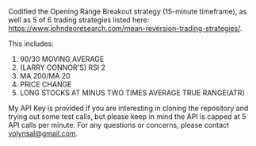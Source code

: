 Codified the Opening Range Breakout strategy (15-minute timeframe), as well as 5 of 6 trading strategies listed here: https://www.johndeoresearch.com/mean-reversion-trading-strategies/.

This includes: 
1) 90/30 MOVING AVERAGE 
2) (LARRY CONNOR'S) RSI 2 
3) MA 200/MA 20 
4) PRICE CHANGE
6) LONG STOCKS AT MINUS TWO TIMES AVERAGE TRUE RANGE(ATR)


My API Key is provided if you are interesting in cloning the repository and trying out some test calls, but please keep in mind the API is capped at 5 API calls per minute. For any questions or concerns, please contact volynsal@gmail.com.